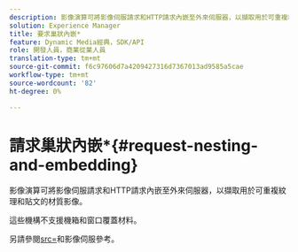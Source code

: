 ```yaml
---
description: 影像演算可將影像伺服請求和HTTP請求內嵌至外來伺服器，以擷取用於可重複紋理和貼文的材質影像。
solution: Experience Manager
title: 要求巢狀內嵌*
feature: Dynamic Media經典，SDK/API
role: 開發人員，商業從業人員
translation-type: tm+mt
source-git-commit: f6c97606d7a4209427316d7367013ad9585a5cae
workflow-type: tm+mt
source-wordcount: '82'
ht-degree: 0%

---
```



# 請求巢狀內嵌*{#request-nesting-and-embedding}

影像演算可將影像伺服請求和HTTP請求內嵌至外來伺服器，以擷取用於可重複紋理和貼文的材質影像。

這些機構不支援機箱和窗口覆蓋材料。

另請參閱[src=](../../../../../../ir-api/http-protocol/image-rendering-api-ref/c-ir-http-protocol-ref/c-ir-http-protocol-command-reference/r-ir-src.md#reference-62c98abad22149d68d405ed6aaff8272)和影像伺服參考。
